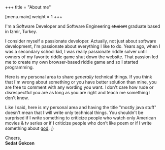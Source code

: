 +++
title = "About me"

[menu.main]
	weight = 1
+++

I'm a Software Developer and Software Engineering <del>student</del> graduate based in Izmir, Turkey.

I consider myself a passionate developer. Actually, not just about software development, I'm passionate about everything I like to do. Years ago, when I was a secondary school kid, I was really passionate riddle solver until owners of my favorite riddle game shut down the website. That passion led me to create my own browser-based riddle game and so I started programming.

Here is my personal area to share *generally* technical things. If you think that I'm wrong about something or you have better solution than mine, you are free to comment with any wording you want. I don't care how rude or disrespectful you are as long as you are right and teach me something I don't know.

Like I said, here is my personal area and having the title "mostly java stuff" doesn't mean that I will write only technical things. You shouldn't be surprised if I write something to criticize people who watch only American movies & tv series or if I criticize people who don't like poem or if I write something about [god](https://en.wikipedia.org/wiki/%C5%BDeljko_Obradovi%C4%87). ;)

Cheers,  
**Sedat Gokcen**
